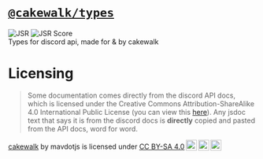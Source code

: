 # [`@cakewalk/types`](https://jsr.io/@cakewalk/types)
![JSR](https://jsr.io/badges/@cakewalk/types) ![JSR Score](https://jsr.io/badges/@cakewalk/types/score)  
Types for discord api, made for & by cakewalk

# Licensing
> Some documentation comes directly from the discord API docs, which is licensed under the Creative Commons Attribution-ShareAlike 4.0 International Public License (you can view this [here](https://github.com/discord/discord-api-docs/blob/main/LICENSE)).
> Any jsdoc text that says it is from the discord docs is **directly** copied and pasted from the API docs, word for word.

<p xmlns:cc="http://creativecommons.org/ns#" xmlns:dct="http://purl.org/dc/terms/"><a property="dct:title" rel="cc:attributionURL" href="https://jsr.io/@cakewalk">cakewalk</a> by <span property="cc:attributionName">mavdotjs</span> is licensed under <a href="https://creativecommons.org/licenses/by-sa/4.0/?ref=chooser-v1" target="_blank" rel="license noopener noreferrer" style="display:inline-block;">CC BY-SA 4.0<img style="height:22px!important;margin-left:3px;vertical-align:text-bottom;" src="https://mirrors.creativecommons.org/presskit/icons/cc.svg?ref=chooser-v1" alt=""><img style="height:22px!important;margin-left:3px;vertical-align:text-bottom;" src="https://mirrors.creativecommons.org/presskit/icons/by.svg?ref=chooser-v1" alt=""><img style="height:22px!important;margin-left:3px;vertical-align:text-bottom;" src="https://mirrors.creativecommons.org/presskit/icons/sa.svg?ref=chooser-v1" alt=""></a></p>